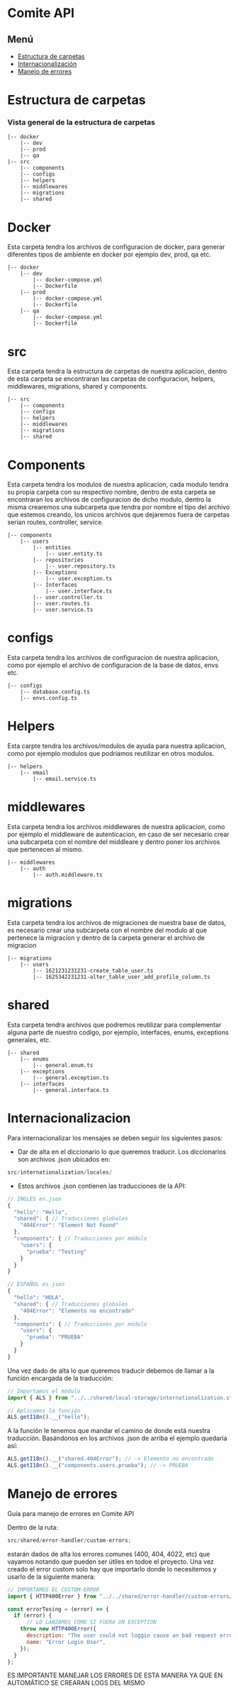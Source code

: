 # Comite API

## Menú
- [Estructura de carpetas](#estructura-de-carpetas)
- [Internacionalización](#internacionalizacion)
- [Manejo de errores](#manejo-de-errores)


# Estructura de carpetas

### Vista general de la estructura de carpetas

```
|-- docker
    |-- dev
    |-- prod
    |-- qa
|-- src
    |-- components
    |-- configs
    |-- helpers
    |-- middlewares
    |-- migrations
    |-- shared
```

# Docker

Esta carpeta tendra los archivos de configuracion de docker, para generar diferentes tipos de ambiente en docker por ejemplo dev, prod, qa etc.

```
|-- docker
    |-- dev
        |-- docker-compose.yml
        |-- Dockerfile
    |-- prod
        |-- docker-compose.yml
        |-- Dockerfile
    |-- qa
        |-- docker-compose.yml
        |-- Dockerfile
```

# src

Esta carpeta tendra la estructura de carpetas de nuestra aplicacion, dentro de esta carpeta se encontraran las carpetas de configuracion, helpers, middlewares, migrations, shared y components.

```
|-- src
    |-- components
    |-- configs
    |-- helpers
    |-- middlewares
    |-- migrations
    |-- shared
```

# Components

Esta carpeta tendra los modulos de nuestra aplicacion, cada modulo tendra su propia carpeta con su respectivo nombre, dentro de esta carpeta se encontraran los archivos de configuracion de dicho modulo, dentro la misma crearemos una subcarpeta que tendra por nombre el tipo del archivo que estemos creando, los unicos archivos que dejaremos fuera de carpetas serian routes, controller, service.

```
|-- components
    |-- users
        |-- entities
            |-- user.entity.ts
        |-- repositories
            |-- user.repository.ts
        |-- Exceptions
            |-- user.exception.ts
        |-- Interfaces
            |-- user.interface.ts
        |-- user.controller.ts
        |-- user.routes.ts
        |-- user.service.ts
```

# configs

Esta carpeta tendra los archivos de configuracion de nuestra aplicacion, como por ejemplo el archivo de configuracion de la base de datos, envs etc.

```
|-- configs
    |-- database.config.ts
    |-- envs.config.ts
```

# Helpers

Esta carpte tendra los archivos/modulos de ayuda para nuestra aplicacion, como por ejemplo modulos que podriamos reutilizar en otros modulos.

```
|-- helpers
    |-- email
        |-- email.service.ts
```

# middlewares

Esta carpeta tendra los archivos middlewares de nuestra aplicacion, como por ejemplo el middleware de autenticacion, en caso de ser necesario crear una subcarpeta con el nombre del middleare y dentro poner los archivos que pertenecen al mismo.

```
|-- middlewares
    |-- auth
        |-- auth.middleware.ts
```

# migrations

Esta carpeta tendra los archivos de migraciones de nuestra base de datos, es necesario crear una subcarpeta con el nombre del modulo al que pertenece la migracion y dentro de la carpeta generar el archivo de migracion

```
|-- migrations
    |-- users
        |-- 1621231231231-create_table_user.ts
        |-- 1625342231231-alter_table_user_add_profile_column.ts
```

# shared

Esta carpeta tendra archivos que podremos reutilizar para complementar alguna parte de nuestro codigo, por ejemplo, interfaces, enums, exceptions generales, etc.

```
|-- shared
    |-- enums
        |-- general.enum.ts
    |-- exceptions
        |-- general.exception.ts
    |-- interfaces
        |-- general.interface.ts

```

# Internacionalizacion

Para internacionalizar los mensajes se deben seguir los siguientes pasos:

- Dar de alta en el diccionario lo que queremos traducir. Los diccionarios son archivos .json ubicados en:

```js
src/internationalization/locales/
```

- Estos archivos .json contienen las traducciones de la API:

```js
// INGLÉS en.json
{
  "hello": "Hello",
  "shared": { // Traducciones globales
    "404Error": "Element Not Found"
  },
  "components": { // Traducciones por módulo
    "users": {
      "prueba": "Testing"
    }
  }
}

// ESPAÑOL es.json
{
  "hello": "HOLA",
  "shared": { // Traducciones globales
    "404Error": "Elemento no encontrado"
  },
  "components": { // Traducciones por módulo
    "users": {
      "prueba": "PRUEBA"
    }
  }
}
```

Una vez dado de alta lo que queremos traducir debemos de llamar a la función encargada de la traducción:

```js
// Importamos el módulo
import { ALS } from "../../shared/local-storage/internationalization.storage";

// Aplicamos la función
ALS.getI18n().__("hello");
```

A la función le tenemos que mandar el camino de donde está nuestra traducción. Basándonos en los archivos .json de arriba el ejemplo quedaría así:

```js
ALS.getI18n().__("shared.404Error"); // -> Elemento no encontrado
ALS.getI18n().__("components.users.prueba"); // -> PRUEBA
```

# Manejo de errores

Guía para manejo de errores en Comite API

Dentro de la ruta:

```js
src/shared/error-handler/custom-errors;
```

estarán dados de alta los errores comunes (400, 404, 4022, etc) que vayamos notando que pueden ser útiles en todoe el proyecto.
Una vez creado el error custom solo hay que importarlo donde lo necesitemos y usarlo de la siguiente manera:

```js
// IMPORTAMOS EL CUSTOM-ERROR
import { HTTP400Error } from "../../shared/error-handler/custom-errors/http-400-error.error";

const errorTesing = (error) => {
  if (error) {
      // LO LANZAMOS COMO SI FUERA UN EXCEPTION
    throw new HTTP400Error({
      description: "The user could not loggin cause an bad request error",
      name: "Error Login User",
    });
  }
};
```

ES IMPORTANTE MANEJAR LOS ERRORES DE ESTA MANERA YA QUE EN AUTOMÁTICO SE CREARAN LOGS DEL MISMO
